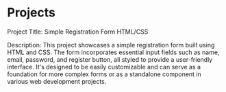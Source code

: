 # Projects
Project Title: Simple Registration Form HTML/CSS

Description:
This project showcases a simple registration form built using HTML and CSS. The form incorporates essential input fields such as name, email, password, and register button, all styled to provide a user-friendly interface. It's designed to be easily customizable and can serve as a foundation for more complex forms or as a standalone component in various web development projects.
